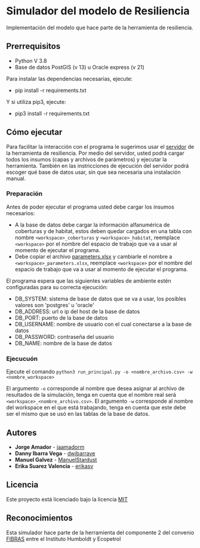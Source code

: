 # Simulador del modelo de Resiliencia

Implementación del modelo que hace parte de la herramienta de resiliencia.

## Prerrequisitos
- Python V 3.8
- Base de datos PostGIS (v 13) u Oracle express (v 21)

Para instalar las dependencias necesarias, ejecute:
 - pip install -r requirements.txt

Y si utiliza pip3, ejecute:

 - pip3 install -r requirements.txt

## Cómo ejecutar

Para facilitar la interacción con el programa le sugerimos usar el [servidor](https://github.com/PEM-Humboldt/herramienta-resiliencia-servidor) de la herramienta de resiliencia. Por medio del servidor, usted podrá cargar todos los insumos (capas y archivos de parámetros) y ejecutar la herramienta. También en las instricciones de ejecución del servidor podrá escoger qué base de datos usar, sin que sea necesaria una instalación manual.

### Preparación
Antes de poder ejecutar el programa usted debe cargar los insumos necesarios:

- A la base de datos debe cargar la información alfanumérica de coberturas y de habitat, estos deben quedar cargados en una tabla con nombre `<workspace>_coberturas` y `<workspace>_habitat`, reemplace `<workspace>` por el nombre del espacio de trabajo que va a usar al momento de ejecutar el programa.
- Debe copiar el archivo [parameters.xlsx](condiciones_iniciales/parameters.xlsx) y cambiarle el nombre a `<workspace>_parameters.xlsx`, reemplace `<workspace>` por el nombre del espacio de trabajo que va a usar al momento de ejecutar el programa.

El programa espera que las siguientes variables de ambiente estén configuradas para su correcta ejecución:

- DB_SYSTEM: sistema de base de datos que se va a usar, los posibles valores son 'postgres' u 'oracle'
- DB_ADDRESS: url o ip del host de la base de datos
- DB_PORT: puerto de la base de datos
- DB_USERNAME: nombre de usuario con el cual conectarse a la base de datos
- DB_PASSWORD: contraseña del usuario
- DB_NAME: nombre de la base de datos

### Ejecucuón

Ejecute el comando `python3 run_principal.py -o <nombre_archivo.csv> -w <nombre_workspace>`

El argumento `-o` corresponde al nombre que desea asignar al archivo de resultados de la simulación, tenga en cuenta que el nombre real será `<workspace>_<nombre_archivo.csv>`. El argumento `-w` corresponde al nombre del workspace en el que está trabajando, tenga en cuenta que este debe ser el mismo que se usó en las tablas de la base de datos.

## Autores
* **Jorge Amador** - [jaamadorm](https://github.com/jaamadorm)
* **Danny Ibarra Vega** - [dwibarrave](https://github.com/dwibarrave)
* **Manuel Galvez** - [ManuelStardust](https://github.com/ManuelStardust)
* **Erika Suarez Valencia** - [erikasv](https://github.com/erikasv)

## Licencia
Este proyecto está licenciado bajo la licencia [MIT](LICENSE)

## Reconocimientos

Esta simulador hace parte de la herramienta del componente 2 del convenio [FIBRAS](http://humboldt.org.co/fibras/componente2.html) entre el Instituto Humboldt y Ecopetrol
